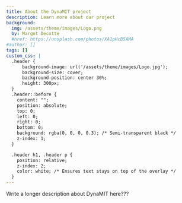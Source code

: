 ```yaml
---
title: About the DynaMIT project
description: Learn more about our project
background:
  img: /assets/theme/images/Logo.png
  by: Margot Decotte
  #href: https://unsplash.com/photos/XA1pHcB5AMA
#author: []
tags: []
custom_css: |
  .header {
      background-image: url('/assets/theme/images/Logo.jpg');
      background-size: cover;
      background-position: center 30%;
      height: 300px;
  }
  .header::before {
    content: "";
    position: absolute;
    top: 0;
    left: 0;
    right: 0;
    bottom: 0;
    background: rgba(0, 0, 0, 0.3); /* Semi-transparent black */
    z-index: 1;
  }

  .header h1, .header p {
    position: relative;
    z-index: 2;
    color: white; /* Ensures text stays on top of the overlay */
  }
---
```


<style>
{{ page.custom_css }}
</style>

Write a longer description about DynaMIT here???

